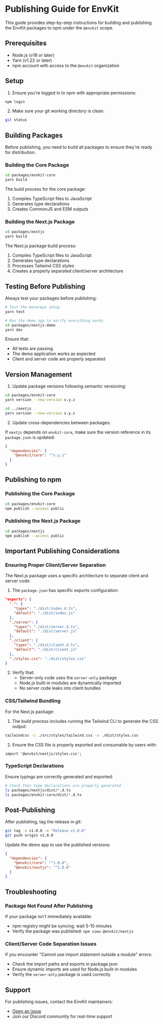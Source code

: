 # Publishing Guide for EnvKit

This guide provides step-by-step instructions for building and publishing the EnvKit packages to npm under the `@envkit` scope.

## Prerequisites

- Node.js (v18 or later)
- Yarn (v1.22 or later)
- npm account with access to the `@envkit` organization

## Setup

1. Ensure you're logged in to npm with appropriate permissions:

```bash
npm login
```

2. Make sure your git working directory is clean:

```bash
git status
```

## Building Packages

Before publishing, you need to build all packages to ensure they're ready for distribution.

### Building the Core Package

```bash
cd packages/envkit-core
yarn build
```

The build process for the core package:
1. Compiles TypeScript files to JavaScript
2. Generates type declarations
3. Creates CommonJS and ESM outputs

### Building the Next.js Package

```bash
cd packages/nextjs
yarn build
```

The Next.js package build process:
1. Compiles TypeScript files to JavaScript
2. Generates type declarations
3. Processes Tailwind CSS styles
4. Creates a properly separated client/server architecture

## Testing Before Publishing

Always test your packages before publishing:

```bash
# Test the monorepo setup
yarn test

# Run the demo app to verify everything works
cd packages/nextjs-demo
yarn dev
```

Ensure that:
- All tests are passing
- The demo application works as expected
- Client and server code are properly separated

## Version Management

1. Update package versions following semantic versioning:

```bash
cd packages/envkit-core
yarn version --new-version x.y.z

cd ../nextjs
yarn version --new-version x.y.z
```

2. Update cross-dependencies between packages:

If `nextjs` depends on `envkit-core`, make sure the version reference in its `package.json` is updated:

```json
{
  "dependencies": {
    "@envkit/core": "^x.y.z"
  }
}
```

## Publishing to npm

### Publishing the Core Package

```bash
cd packages/envkit-core
npm publish --access public
```

### Publishing the Next.js Package

```bash
cd packages/nextjs
npm publish --access public
```

## Important Publishing Considerations

### Ensuring Proper Client/Server Separation

The Next.js package uses a specific architecture to separate client and server code:

1. The `package.json` has specific exports configuration:
```json
"exports": {
  ".": {
    "types": "./dist/index.d.ts",
    "default": "./dist/index.js"
  },
  "./server": {
    "types": "./dist/server.d.ts",
    "default": "./dist/server.js"
  },
  "./client": {
    "types": "./dist/client.d.ts",
    "default": "./dist/client.js"
  },
  "./styles.css": "./dist/styles.css"
}
```

2. Verify that:
   - Server-only code uses the `server-only` package
   - Node.js built-in modules are dynamically imported
   - No server code leaks into client bundles

### CSS/Tailwind Bundling

For the Next.js package:

1. The build process includes running the Tailwind CLI to generate the CSS output:
```bash
tailwindcss -i ./src/styles/tailwind.css -o ./dist/styles.css
```

2. Ensure the CSS file is properly exported and consumable by users with:
```tsx
import '@envkit/nextjs/styles.css';
```

### TypeScript Declarations

Ensure typings are correctly generated and exported:

```bash
# Check that type declarations are properly generated
ls packages/nextjs/dist/*.d.ts
ls packages/envkit-core/dist/*.d.ts
```

## Post-Publishing

After publishing, tag the release in git:

```bash
git tag -a v1.0.0 -m "Release v1.0.0"
git push origin v1.0.0
```

Update the demo app to use the published versions:

```json
{
  "dependencies": {
    "@envkit/core": "^1.0.0",
    "@envkit/nextjs": "^1.0.0"
  }
}
```

## Troubleshooting

### Package Not Found After Publishing

If your package isn't immediately available:
- npm registry might be syncing; wait 5-10 minutes
- Verify the package was published: `npm view @envkit/nextjs`

### Client/Server Code Separation Issues

If you encounter "Cannot use import statement outside a module" errors:
- Check the import paths and exports in package.json
- Ensure dynamic imports are used for Node.js built-in modules
- Verify the `server-only` package is used correctly

## Support

For publishing issues, contact the EnvKit maintainers:
- [Open an issue](https://github.com/onboardbase/envkit/issues)
- Join our Discord community for real-time support

